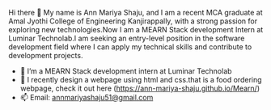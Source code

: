  Hi there  👋
My name is Ann Mariya Shaju, and  I  am a recent MCA graduate at Amal Jyothi College of Engineering Kanjirappally, with a strong passion for exploring new technologies.Now I am a MEARN Stack development Intern at Luminar Technolab.I am seeking an entry-level position in the software development  field where I can apply my technical skills and contribute to  development projects. 


- 🌱 I’m a MEARN Stack development intern at Luminar Technolab
- 🌱 I recently design a webpage using html and css.that is a food ordering webpage, check it out here (https://ann-mariya-shaju.github.io/Mearn/)
- 📫 Email: annmariyashaju51@gmail.com





